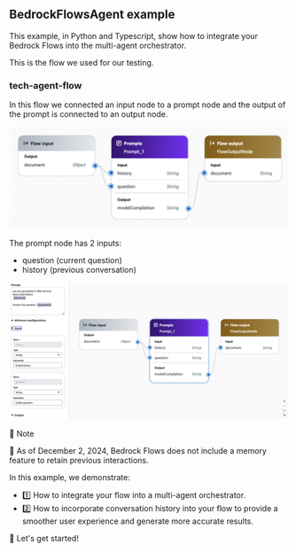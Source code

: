 ## BedrockFlowsAgent example
This example, in Python and Typescript, show how to integrate your Bedrock Flows into the multi-agent orchestrator.

This is the flow we used for our testing.

### tech-agent-flow

In this flow we connected an input node to a prompt node and the output of the prompt is connected to an output node.


![tech-agent-flow](./tech-agent-flow.png)


The prompt node has 2 inputs:
- question (current question)
- history (previous conversation)

![prompt-node-configuration](./prompt-config.png)


📝 Note

📅 As of December 2, 2024, Bedrock Flows does not include a memory feature to retain previous interactions.

In this example, we demonstrate:
- 1️⃣ How to integrate your flow into a multi-agent orchestrator.
- 2️⃣ How to incorporate conversation history into your flow to provide a smoother user experience and generate more accurate results.

🚀 Let's get started!

